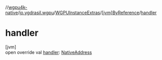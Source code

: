 //[wgpu4k-native](../../../../index.md)/[io.ygdrasil.wgpu](../../index.md)/[WGPUInstanceExtras](../index.md)/[[jvm]ByReference](index.md)/[handler](handler.md)

# handler

[jvm]\
open override val [handler](handler.md): [NativeAddress](../../../ffi/-native-address/index.md)